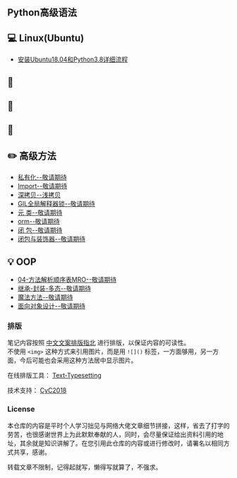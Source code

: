 ## Python高级语法  

##  :computer:  Linux(Ubuntu)  
- [安装Ubuntu18.04和Python3.8详细流程](https://github.com/KissMyLady/Python/blob/master/Nont/Linux/ubuntu_apt_get.md)   
 
## :watermelon: 


## :wrench:    


## :floppy_disk: 


## :pencil2: 高级方法  
- [私有化--敬请期待](#)
- [Import--敬请期待](#)  
- [深拷贝--浅拷贝](#)
- [GIL全局解释器锁--敬请期待](#)
- [元 类--敬请期待](#)  
- [orm--敬请期待](#)  
- [闭 包--敬请期待](https://github.com/KissMyLady/Core_Programming-fo-Python/blob/master/Nont/closure.md)  
- [闭包与装饰器--敬请期待](https://github.com/KissMyLady/Core_Programming-fo-Python/blob/master/Nont/decoration_ware.md)  

## :bulb: OOP  
- [04-方法解析顺序表MRO--敬请期待](#)  
- [继承-封装-多态--敬请期待](#)  
- [魔法方法--敬请期待](#)  
- [面向对象设计--敬请期待](#)  



### 排版  

笔记内容按照 [中文文案排版指北](https://github.com/sparanoid/chinese-copywriting-guidelines) 进行排版，以保证内容的可读性。  
不使用 `<img>` 这种方式来引用图片，而是用 `![]()` 标签，一方面够用，另一方面，今后可能也会采用这种方法居中显示图片。  

在线排版工具： [Text-Typesetting](https://github.com/CyC2018/Text-Typesetting)  

技术支持： [CyC2018](https://github.com/CyC2018/Text-Typesetting)  

### License  
本仓库的内容是平时个人学习拙见与网络大佬文章细节拼接，这样，省去了打字的劳苦，也很感谢世界上为此默默奉献的人，同时，会尽量保证给出资料引用的地址，其余就是知识讲解了。在您引用此仓库的内容或进行修改时，请署名以相同方式共享，感谢。  

转载文章不限制，记得起就写，懒得写就算了，不强求。  




